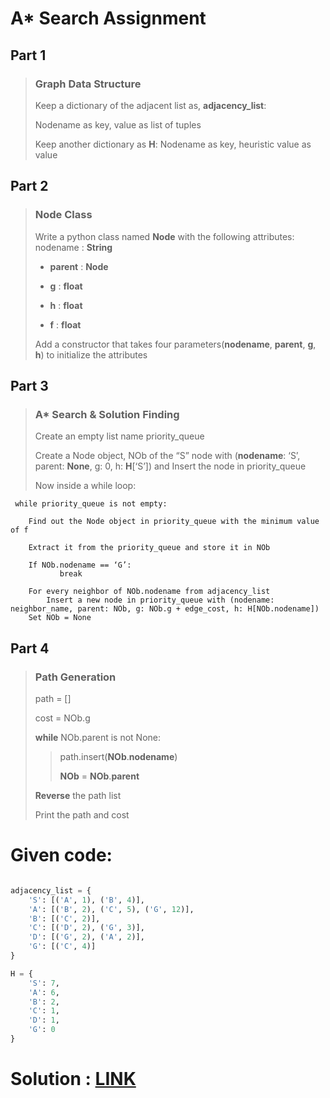 # A* Search Assignment

## Part 1

> ### Graph Data Structure
> Keep a dictionary of the adjacent list as, **adjacency_list**:
> 
> Nodename as key, value as list of tuples
> 
> Keep another dictionary as **H**:
> 	Nodename as key, heuristic value as value

## Part 2

> ### Node Class
> Write a python class named **Node** with the following attributes:
> nodename : **String**
> 
> - **parent** : **Node**
> 
> - **g** : **float**
> 
> - **h** : **float**
> 
> - **f** : **float**
> 
> Add a constructor that takes four parameters(**nodename**, **parent**, **g**, **h**) to initialize the attributes

## Part 3

> ### A* Search & Solution Finding
> Create an empty list name priority_queue
> 
> Create a Node object, NOb of the “S” node with (**nodename**: ‘S’, parent: **None**, g: 0, h: **H**[‘S’]) and
> Insert the node in priority_queue
> 
> Now inside a while loop:

```
 while priority_queue is not empty:
 
 	Find out the Node object in priority_queue with the minimum value of f
 
 	Extract it from the priority_queue and store it in NOb
 
 	If NOb.nodename == ‘G’:
           break

 	For every neighbor of NOb.nodename from adjacency_list
 		Insert a new node in priority_queue with (nodename: neighbor_name, parent: NOb, g: NOb.g + edge_cost, h: H[NOb.nodename])
 	Set NOb = None
```

## Part 4

> ### Path Generation
> path = []
> 
> cost = NOb.g
> 
> **while** NOb.parent is not None:
> 
>> 	path.insert(**NOb**.**nodename**)
>> 
>> 	**NOb** = **NOb**.**parent**
> 
> **Reverse** the path list
> 
> Print the path and cost
>

# Given code:
```python

adjacency_list = {
    'S': [('A', 1), ('B', 4)],
    'A': [('B', 2), ('C', 5), ('G', 12)],
    'B': [('C', 2)],
    'C': [('D', 2), ('G', 3)],
    'D': [('G', 2), ('A', 2)],
    'G': [('C', 4)]
}

H = {
    'S': 7,
    'A': 6,
    'B': 2,
    'C': 1,
    'D': 1,
    'G': 0
}

```

# Solution : [LINK](https://github.com/TashinParvez/Artificial-Intelligence-UIU/blob/master/AI-Lab%20Assignments/ASSG%201%20-%20Sec-C__Spring24/011221437.py)
